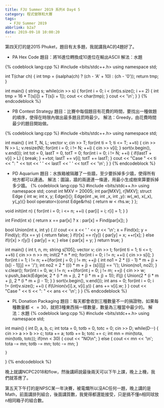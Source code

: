 ```yaml
---
title: FJU Summer 2019 系列4 Day4 5
category: 程式營隊和大賽
tags:
  - FJU Summer 2019
abbrlink: b2a7
date: 2019-09-18 10:00:20
---
```

第四天打的是2015 Phuket，題目有太多題，我就講我AC的4題好了。
<!-- more -->
* PA Hex Code
題目：將16進位轉換成10進位在輸出ASCII
解法：水題

{% codeblock lang:cpp %}
#include <bits/stdc++.h>
using namespace std;

int T(char ch)
{
    int tmp = (isalpha(ch) ? (ch - 'A' + 10) : (ch - '0'));
    return tmp;
}

int main()
{
    string s;
    while(cin >> s)
    {
        for(int i = 0; i < (int)s.size(); i += 2)
        {
            int tmp = 16 * T(s[i]) + T(s[i + 1]);
            cout << char(tmp);
        }
        cout << '\n';
    }
}
{% endcodeblock %}

* PB Contest Strategy
題目：比賽中每個題目有花費的時間，要找出一種做題的順序，使得在時限內做出最多題且罰時最少。
解法：Greedy，由花費時間最少的題目開始做。

{% codeblock lang:cpp %}
#include <bits/stdc++.h>
using namespace std;

int main()
{
    int T, N, L;
    vector<int> v;
    cin >> T;
    for(int ti = 1; ti <= T; ++ti)
    {
        cin >> N >> L;
        v.resize(N);
        for(int i = 0; i != N; ++i)
        {
            cin >> v[i];
        }
        sort(v.begin(), v.end());
        int tot = 0, lastT = 0, totT = 0;
        for(int i = 0; i != N; ++i)
        {
            if(lastT + v[i] > L)
            {
                break;
            }
            ++tot;
            lastT += v[i];
            totT += lastT;
        }
        cout << "Case " << ti << ": " << tot << ' ' << lastT << ' ' << totT << '\n';
    }
}
{% endcodeblock %}

* PD Aquarium
題目：水族箱被隔離了一些牆，至少要拆掉多少牆，使得所有地方都可以連通。
解法：圖論，牆的兩邊連一條邊，用最小生成樹來算要拆掉多少牆。
{% codeblock lang:cpp %}
#include <bits/stdc++.h>
using namespace std;
const int MXV = 20005;
int par[MXV], r[MXV];
struct Edge
{
    int w;
    int x, y;
    Edge(){};
    Edge(int _w, int _x, int _y): w(_w), x(_x), y(_y){}
    bool operator<(const Edge&rhs)
    {
        return w < rhs.w;
    }
};

void init(int n)
{
    for(int i = 0; i <= n; ++i)
    {
        par[i] = i;
        r[i] = 1;
    }
}

int Find(int x)
{
    return x == par[x] ? x : par[x] = Find(par[x]);
}

bool Union(int x, int y)
{
    // cout << x << ' ' << y << '\n';
    x = Find(x);
    y = Find(y);
    if(x == y)
    {
        return false;
    }
    if(r[x] == r[y])
    {
        par[y] = x;
        ++r[x];
    }
    else if(r[x] > r[y])
    {
        par[y] = x;
    }
    else
    {
        par[x] = y;
    }
    return true;
}

int main()
{
    int t, n, m;
    string s[105];
    vector<Edge> v;
    cin >> t;
    for(int ti = 1; ti <= t; ++ti)
    {
        cin >> n >> m;
        init(2 * n * m);
        for(int i = 0; i != n; ++i)
        {
            cin >> s[i];
        }
        for(int i = 1; i != n; ++i)for(int j = 0; j != m; ++j)
        {
            int no1 = 2 * ((i - 1) * m + j) + (s[i - 1][j] == '/');
            int no2 = 2 * ((i) * m + j) + (s[i][j] == '\\');
            Union(no1, no2);
        }
        v.clear();
        for(int i = 0, w; i != n; ++i)for(int j = 0; j != m; ++j)
        {
            cin >> w;
            v.push_back(Edge(w, 2 * (i * m + j), 2 * (i * m + j) + 1));
            if(j)
            {
                Union(2 * (i * m + j), 2 * (i * m + j) - 1);
            }
        }
        sort(v.begin(), v.end());
        int ans = 0;
        for(int i = 0; i != (int)v.size(); ++i)
        {
            if(Union(v[i].x, v[i].y))
            {
                ans += v[i].w;
            }
        }
        cout << "Case " << ti << ": " << ans << '\n';
    }
}
{% endcodeblock %}

* PL Donation Packaging
題目：每天都會收到三種數量不一的捐證物，如果每種數量都$<=30$，就把3種東西捐一樣數量，數量為三種當中最少的。
解法：水題
{% codeblock lang:cpp %}
#include <bits/stdc++.h>
using namespace std;

int main()
{
    int D, a, b, c;
    int tota = 0, totb = 0, totc = 0;
    cin >> D;
    while(D--)
    {
        cin >> a >> b >> c;
        tota += a;
        totb += b;
        totc += c;
        int mn = min(tota, min(totb, totc));
        if(mn < 30)
        {
            cout << "NO\n";
        }
        else
        {
            cout << mn << '\n';
            tota -= mn;
            totb -= mn;
            totc -= mn; 
        }
        
    }
}
{% endcodeblock %}

晚上就講NCPC2018和flow，然後講師說最後兩天可以下午上課，晚上上機，我們就答應了。

第五天下午打的是NPSC某一年決賽，被電爛所以沒AC任何一題，晚上講的是Math，前面講排列組合，後面講質數，我覺得都還能接受，只是搞不懂n相同球放n相同箱子的組合數。